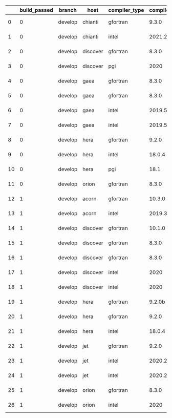 |    |   build_passed | branch   | host     | compiler_type   | compiler_version   | mpi_type   | mpi_version        | o_g   | os     | unit_pass   | unit_fail   | system_pass   | system_fail   | example_pass   | example_fail   | nuopc_pass   | nuopc_fail   | hash                                                                                                                                     | modified                   |
|----|----------------|----------|----------|-----------------|--------------------|------------|--------------------|-------|--------|-------------|-------------|---------------|---------------|----------------|----------------|--------------|--------------|------------------------------------------------------------------------------------------------------------------------------------------|----------------------------|
|  0 |              0 | develop  | chianti  | gfortran        | 9.3.0              | openmpi    | 4.0.5-gcc-9.3.0    | g     | Linux  | fail        | fail        | fail          | fail          | fail           | fail           | 0            | 50           | [artifacts](https://github.com/ryanlong1004/esmf-test-artifacts/tree/chianti/develop/chianti/gfortran/9.3.0/g/openmpi/4.0.5-gcc-9.3.0)   | 2022-01-31 14:11:05.051885 |
|  1 |              0 | develop  | chianti  | intel           | 2021.2             | intelmpi   | 2021.2.0-gcc-9.3.0 | O     | Linux  | fail        | fail        | fail          | fail          | fail           | fail           | 0            | 50           | [artifacts](https://github.com/ryanlong1004/esmf-test-artifacts/tree/chianti/develop/chianti/intel/2021.2/O/intelmpi/2021.2.0-gcc-9.3.0) | 2022-01-31 14:11:05.051885 |
|  2 |              0 | develop  | discover | gfortran        | 8.3.0              | mpiuni     | None               | g     | Linux  | 12174       | 0           | 8             | 0             | 43             | 0              | 0            | 50           | [artifacts](https://github.com/ryanlong1004/esmf-test-artifacts/tree/discover/develop/discover/gfortran/8.3.0/g/mpiuni/None)             | 2022-01-31 14:14:33.621175 |
|  3 |              0 | develop  | discover | pgi             | 2020               | mpiuni     | None               | O     | Linux  | 6928        | 622         | 6             | 2             | 40             | 3              | 0            | 50           | [artifacts](https://github.com/ryanlong1004/esmf-test-artifacts/tree/discover/develop/discover/pgi/2020/O/mpiuni/None)                   | 2022-01-31 14:14:33.621175 |
|  4 |              0 | develop  | gaea     | gfortran        | 8.3.0              | mpi        | 7.7.11             | g     | Unicos | 13694       | 1           | 49            | 0             | 80             | 0              | 47           | 3            | [artifacts](https://github.com/ryanlong1004/esmf-test-artifacts/tree/gaea/develop/gaea/gfortran/8.3.0/g/mpi/7.7.11)                      | 2022-01-31 14:17:09.411634 |
|  5 |              0 | develop  | gaea     | gfortran        | 8.3.0              | mpiuni     | None               | O     | Unicos | 7550        | 0           | 8             | 0             | 43             | 0              | 0            | 50           | [artifacts](https://github.com/ryanlong1004/esmf-test-artifacts/tree/gaea/develop/gaea/gfortran/8.3.0/O/mpiuni/None)                     | 2022-01-31 14:17:09.411634 |
|  6 |              0 | develop  | gaea     | intel           | 2019.5             | mpi        | 7.7.11             | g     | Unicos | 11916       | queued13    | 49            | 0             | 80             | 0              | 47           | 3            | [artifacts](https://github.com/ryanlong1004/esmf-test-artifacts/tree/gaea/develop/gaea/intel/2019.5/g/mpi/7.7.11)                        | 2022-01-31 14:17:09.411634 |
|  7 |              0 | develop  | gaea     | intel           | 2019.5             | mpiuni     | None               | g     | Unicos | 10395       | queued13    | 8             | 0             | 43             | 0              | 0            | 50           | [artifacts](https://github.com/ryanlong1004/esmf-test-artifacts/tree/gaea/develop/gaea/intel/2019.5/g/mpiuni/None)                       | 2022-01-31 14:17:09.411634 |
|  8 |              0 | develop  | hera     | gfortran        | 9.2.0              | mpiuni     | None               | g     | Linux  | 12174       | 0           | 8             | 0             | 43             | 0              | 0            | 50           | [artifacts](https://github.com/ryanlong1004/esmf-test-artifacts/tree/hera/develop/hera/gfortran/9.2.0/g/mpiuni/None)                     | 2022-01-31 14:19:15.014088 |
|  9 |              0 | develop  | hera     | intel           | 18.0.4             | mpiuni     | None               | O     | Linux  | 7550        | 0           | 8             | 0             | 43             | 0              | 0            | 50           | [artifacts](https://github.com/ryanlong1004/esmf-test-artifacts/tree/hera/develop/hera/intel/18.0.4/O/mpiuni/None)                       | 2022-01-31 14:19:15.014088 |
| 10 |              0 | develop  | hera     | pgi             | 18.1               | intelmpi   | 2018.0.4           | g     | Linux  | fail        | fail        | fail          | fail          | fail           | fail           | 0            | 50           | [artifacts](https://github.com/ryanlong1004/esmf-test-artifacts/tree/hera/develop/hera/pgi/18.1/g/intelmpi/2018.0.4)                     | 2022-01-31 14:19:15.014088 |
| 11 |              0 | develop  | orion    | gfortran        | 8.3.0              | mpiuni     | None               | O     | Linux  | fail        | fail        | fail          | fail          | fail           | fail           | queued       | queued       | [artifacts](https://github.com/ryanlong1004/esmf-test-artifacts/tree/orion/develop/orion/gfortran/8.3.0/O/mpiuni/None)                   | 2022-01-31 13:54:03.716844 |
| 12 |              1 | develop  | acorn    | gfortran        | 10.3.0             | mpich3     | 8.1.7              | O     | Linux  | 9071        | 0           | 49            | 0             | 80             | 0              | 50           | 0            | [artifacts](https://github.com/ryanlong1004/esmf-test-artifacts/tree/acorn/develop/acorn/gfortran/10.3.0/O/mpich3/8.1.7)                 | 2022-01-31 14:01:38.078262 |
| 13 |              1 | develop  | acorn    | intel           | 2019.3             | mpi        | 8.1.7              | g     | Linux  | 11931       | queued28    | 49            | 0             | 80             | 0              | 50           | 0            | [artifacts](https://github.com/ryanlong1004/esmf-test-artifacts/tree/acorn/develop/acorn/intel/2019.3/g/mpi/8.1.7)                       | 2022-01-31 14:01:38.078262 |
| 14 |              1 | develop  | discover | gfortran        | 10.1.0             | intelmpi   | 19.1.3.304         | O     | Linux  | 9056        | 15          | 49            | 0             | 80             | 0              | 50           | 0            | [artifacts](https://github.com/ryanlong1004/esmf-test-artifacts/tree/discover/develop/discover/gfortran/10.1.0/O/intelmpi/19.1.3.304)    | 2022-01-31 14:14:33.621175 |
| 15 |              1 | develop  | discover | gfortran        | 8.3.0              | intelmpi   | 19.1.3.304         | g     | Linux  | 13680       | 15          | 49            | 0             | 80             | 0              | 50           | 0            | [artifacts](https://github.com/ryanlong1004/esmf-test-artifacts/tree/discover/develop/discover/gfortran/8.3.0/g/intelmpi/19.1.3.304)     | 2022-01-31 14:14:33.621175 |
| 16 |              1 | develop  | discover | gfortran        | 8.3.0              | mpt        | 2.17               | g     | Linux  | 13695       | 0           | 49            | 0             | 80             | 0              | 46           | 4            | [artifacts](https://github.com/ryanlong1004/esmf-test-artifacts/tree/discover/develop/discover/gfortran/8.3.0/g/mpt/2.17)                | 2022-01-31 14:14:33.621175 |
| 17 |              1 | develop  | discover | intel           | 2020               | intelmpi   | 19.1.3.304         | g     | Linux  | 13695       | 0           | 49            | 0             | 80             | 0              | 50           | 0            | [artifacts](https://github.com/ryanlong1004/esmf-test-artifacts/tree/discover/develop/discover/intel/2020/g/intelmpi/19.1.3.304)         | 2022-01-31 14:14:33.621175 |
| 18 |              1 | develop  | discover | intel           | 2020               | mpt        | 2.17               | O     | Linux  | 9071        | 0           | 49            | 0             | 80             | 0              | 50           | 0            | [artifacts](https://github.com/ryanlong1004/esmf-test-artifacts/tree/discover/develop/discover/intel/2020/O/mpt/2.17)                    | 2022-01-31 14:14:33.621175 |
| 19 |              1 | develop  | hera     | gfortran        | 9.2.0b             | intelmpi   | 2020               | O     | Linux  | 9055        | 16          | 49            | 0             | 80             | 0              | 50           | 0            | [artifacts](https://github.com/ryanlong1004/esmf-test-artifacts/tree/hera/develop/hera/gfortran/9.2.0b/O/intelmpi/2020)                  | 2022-01-31 14:19:15.014088 |
| 20 |              1 | develop  | hera     | gfortran        | 9.2.0              | openmpi    | 3.1.4              | O     | Linux  | 9070        | 1           | 49            | 0             | 80             | 0              | 50           | 0            | [artifacts](https://github.com/ryanlong1004/esmf-test-artifacts/tree/hera/develop/hera/gfortran/9.2.0/O/openmpi/3.1.4)                   | 2022-01-31 14:19:15.014088 |
| 21 |              1 | develop  | hera     | intel           | 18.0.4             | intelmpi   | 2018.4.274         | O     | Linux  | 9071        | 0           | 49            | 0             | 80             | 0              | 50           | 0            | [artifacts](https://github.com/ryanlong1004/esmf-test-artifacts/tree/hera/develop/hera/intel/18.0.4/O/intelmpi/2018.4.274)               | 2022-01-31 14:19:15.014088 |
| 22 |              1 | develop  | jet      | gfortran        | 9.2.0              | openmpi    | 3.1.4              | g     | Linux  | 13695       | 0           | 49            | 0             | 80             | 0              | 50           | 0            | [artifacts](https://github.com/ryanlong1004/esmf-test-artifacts/tree/jet/develop/jet/gfortran/9.2.0/g/openmpi/3.1.4)                     | 2022-01-31 14:21:30.172444 |
| 23 |              1 | develop  | jet      | intel           | 2020.2             | intelmpi   | 2020.2             | O     | Linux  | 11939       | queued36    | 49            | 0             | 80             | 0              | 50           | 0            | [artifacts](https://github.com/ryanlong1004/esmf-test-artifacts/tree/jet/develop/jet/intel/2020.2/O/intelmpi/2020.2)                     | 2022-01-31 14:21:30.172444 |
| 24 |              1 | develop  | jet      | intel           | 2020.2             | mvapich2   | 2.3                | O     | Linux  | 11939       | queued36    | 49            | 0             | 80             | 0              | 44           | 6            | [artifacts](https://github.com/ryanlong1004/esmf-test-artifacts/tree/jet/develop/jet/intel/2020.2/O/mvapich2/2.3)                        | 2022-01-31 14:21:30.172444 |
| 25 |              1 | develop  | orion    | gfortran        | 8.3.0              | openmpi    | 4.0.2              | g     | Linux  | fail        | fail        | fail          | fail          | fail           | fail           | queued       | queued       | [artifacts](https://github.com/ryanlong1004/esmf-test-artifacts/tree/orion/develop/orion/gfortran/8.3.0/g/openmpi/4.0.2)                 | 2022-01-31 13:54:03.716844 |
| 26 |              1 | develop  | orion    | intel           | 2020               | intelmpi   | 2020.2             | O     | Linux  | fail        | fail        | fail          | fail          | fail           | fail           | queued       | queued       | [artifacts](https://github.com/ryanlong1004/esmf-test-artifacts/tree/orion/develop/orion/intel/2020/O/intelmpi/2020.2)                   | 2022-01-31 13:54:03.716844 |
